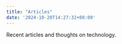 ```yaml
---
title: "Articles"
date: '2024-10-20T14:27:32+08:00'
---
```

Recent articles and thoughts on technology.